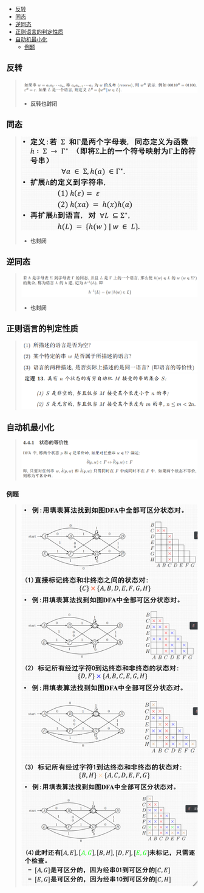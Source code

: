 - [反转](#反转)
- [同态](#同态)
- [逆同态](#逆同态)
- [正则语言的判定性质](#正则语言的判定性质)
- [自动机最小化](#自动机最小化)
  - [例题](#例题)

## 反转
> ![](image/2022-03-12-16-09-53.png)
> * **反转也封闭**

## 同态
> ![](image/2022-03-12-16-18-36.png)
> * **也封闭**

## 逆同态
> ![](image/2022-03-12-16-48-51.png)
> * **也封闭**

## 正则语言的判定性质
> ![](image/2022-03-12-17-13-10.png)
> ![](image/2022-03-12-17-20-31.png)

## 自动机最小化
> ![](image/2022-03-12-17-22-18.png)

### 例题
> ![](image/2022-03-12-17-37-33.png)
> ![](image/2022-03-12-17-37-42.png)
> ![](image/2022-03-12-17-37-54.png)
> ![](image/2022-03-12-17-38-56.png)

